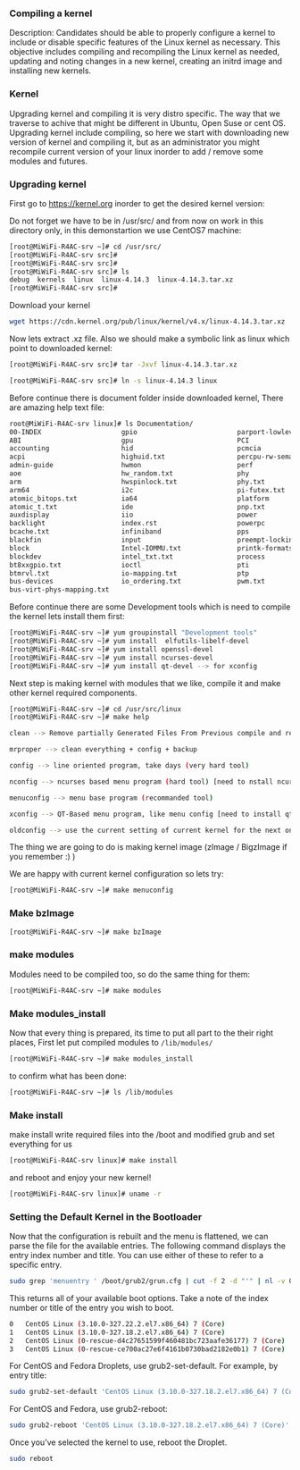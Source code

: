 ### Compiling a kernel

Description: Candidates should be able to properly configure a kernel to include or disable specific features of the Linux kernel as necessary. This objective includes compiling and recompiling the Linux kernel as needed, updating and noting changes in a new kernel, creating an initrd image and installing new kernels.

### Kernel

Upgrading kernel and compiling it is very distro specific. The way that we traverse to achive that might be different in Ubuntu, Open Suse or cent OS. Upgrading kernel include compiling, so here we start with downloading new version of kernel and compiling it, but as an administrator you might recompile current version of your linux inorder to add / remove some modules and futures.

### Upgrading kernel
First go to https://kernel.org inorder to get the desired kernel version:

Do not forget we have to be in /usr/src/ and from now on work in this directory only, in this demonstartion we use CentOS7 machine:

```bash
[root@MiWiFi-R4AC-srv ~]# cd /usr/src/
[root@MiWiFi-R4AC-srv src]# 
[root@MiWiFi-R4AC-srv src]# 
[root@MiWiFi-R4AC-srv src]# ls 
debug  kernels  linux  linux-4.14.3  linux-4.14.3.tar.xz
[root@MiWiFi-R4AC-srv src]# 
```

Download your kernel

```bash
wget https://cdn.kernel.org/pub/linux/kernel/v4.x/linux-4.14.3.tar.xz
```

Now lets extract .xz file. Also we should make a symbolic link as linux which point to downloaded kernel:

```bash
[root@MiWiFi-R4AC-srv src]# tar -Jxvf linux-4.14.3.tar.xz 

[root@MiWiFi-R4AC-srv src]# ln -s linux-4.14.3 linux

```

Before continue there is document folder inside downloaded kernel, There are amazing help text file:

```bash
root@MiWiFi-R4AC-srv linux]# ls Documentation/
00-INDEX                    gpio                         parport-lowlevel.txt
ABI                         gpu                          PCI
accounting                  hid                          pcmcia
acpi                        highuid.txt                  percpu-rw-semaphore.txt
admin-guide                 hwmon                        perf
aoe                         hw_random.txt                phy
arm                         hwspinlock.txt               phy.txt
arm64                       i2c                          pi-futex.txt
atomic_bitops.txt           ia64                         platform
atomic_t.txt                ide                          pnp.txt
auxdisplay                  iio                          power
backlight                   index.rst                    powerpc
bcache.txt                  infiniband                   pps
blackfin                    input                        preempt-locking.txt
block                       Intel-IOMMU.txt              printk-formats.txt
blockdev                    intel_txt.txt                process
bt8xxgpio.txt               ioctl                        pti
btmrvl.txt                  io-mapping.txt               ptp
bus-devices                 io_ordering.txt              pwm.txt
bus-virt-phys-mapping.txt

```

Before continue there are some Development tools which is need to compile the kernel lets install them first:

```bash
[root@MiWiFi-R4AC-srv ~]# yum groupinstall "Development tools"
[root@MiWiFi-R4AC-srv ~]# yum install  elfutils-libelf-devel
[root@MiWiFi-R4AC-srv ~]# yum install openssl-devel
[root@MiWiFi-R4AC-srv ~]# yum install ncurses-devel
[root@MiWiFi-R4AC-srv ~]# yum install qt-devel --> for xconfig
```

Next step is making kernel with modules that we like, compile it and make other kernel required components.

```bash
[root@MiWiFi-R4AC-srv ~]# cd /usr/src/linux
[root@MiWiFi-R4AC-srv ~]# make help
```

```bash
clean --> Remove partially Generated Files From Previous compile and refresh the code but keeps config file

mrproper --> clean everything + config + backup

config --> line oriented program, take days (very hard tool)

nconfig --> ncurses based menu program (hard tool) [need to nstall ncurses-devel]

menuconfig --> menu base program (recommanded tool)

xconfig --> QT-Based menu program, like menu config [need to install qt-devel]

oldconfig --> use the current setting of current kernel for the next one
```

The thing we are going to do is making kernel image (zImage / BigzImage if you remember :) )

We are happy with current kernel configuration so lets try:

```bash
[root@MiWiFi-R4AC-srv ~]# make menuconfig
```
### Make bzImage

```bash
[root@MiWiFi-R4AC-srv ~]# make bzImage
```

### make modules
Modules need to be compiled too, so do the same thing for them:

```bash
[root@MiWiFi-R4AC-srv ~]# make modules
```

### Make modules_install
Now that every thing is prepared, its time to put all part to the their right places, First let put compiled modules to `/lib/modules/`

```bash
[root@MiWiFi-R4AC-srv ~]# make modules_install
```

to confirm what has been done:

```bash
[root@MiWiFi-R4AC-srv ~]# ls /lib/modules
```

### Make install
make install write required files into the /boot and modified grub and set everything for us

```bash
[root@MiWiFi-R4AC-srv linux]# make install
```

and reboot and enjoy your new kernel!

```bash
[root@MiWiFi-R4AC-srv linux]# uname -r
```

### Setting the Default Kernel in the Bootloader

Now that the configuration is rebuilt and the menu is flattened, we can parse the file for the available entries. The following command displays the entry index number and title. You can use either of these to refer to a specific entry.

```bash
sudo grep 'menuentry ' /boot/grub2/grun.cfg | cut -f 2 -d "'" | nl -v 0
```

This returns all of your available boot options. Take a note of the index number or title of the entry you wish to boot.

```bash
0	CentOS Linux (3.10.0-327.22.2.el7.x86_64) 7 (Core)
1	CentOS Linux (3.10.0-327.18.2.el7.x86_64) 7 (Core)
2	CentOS Linux (0-rescue-d4c27651599f460481bc723aafe36177) 7 (Core)
3	CentOS Linux (0-rescue-ce700ac27e6f4161b0730bad2182e0b1) 7 (Core)
```

For CentOS and Fedora Droplets, use grub2-set-default. For example, by entry title:

```bash
sudo grub2-set-default 'CentOS Linux (3.10.0-327.18.2.el7.x86_64) 7 (Core)'
```

For CentOS and Fedora, use grub2-reboot:

```bash
sudo grub2-reboot 'CentOS Linux (3.10.0-327.18.2.el7.x86_64) 7 (Core)'
```

Once you’ve selected the kernel to use, reboot the Droplet.

```bash
sudo reboot
```


